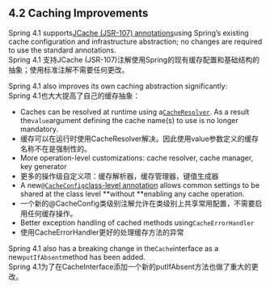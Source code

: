 ## 4.2 Caching Improvements

Spring 4.1 supports[JCache \(JSR-107\) annotations](https://docs.spring.io/spring/docs/current/spring-framework-reference/htmlsingle/#cache-jsr-107)using Spring’s existing cache configuration and infrastructure abstraction; no changes are required to use the standard annotations.  
Spring 4.1 支持JCache \(JSR-107\)注解使用Spring的现有缓存配置和基础结构的抽象；使用标准注解不需要任何更改。

Spring 4.1 also improves its own caching abstraction significantly:  
Spring 4.1也大大提高了自己的缓存抽象：

* Caches can be resolved at runtime using a[`CacheResolver`](https://docs.spring.io/spring/docs/current/spring-framework-reference/htmlsingle/#cache-annotations-cacheable-cache-resolver). As a result the`value`argument defining the cache name\(s\) to use is no longer mandatory.
* 缓存可以在运行时使用CacheResolver解决。因此使用value参数定义的缓存名称不在是强制性的。
* More operation-level customizations: cache resolver, cache manager, key generator
* 更多的操作级自定义项：缓存解析器，缓存管理器，键值生成器
* A new[`@CacheConfig`class-level annotation](https://docs.spring.io/spring/docs/current/spring-framework-reference/htmlsingle/#cache-annotations-config) allows common settings to be shared at the class level **without **enabling any cache operation.
* 一个新的@CacheConfig类级别注解允许在类级别上共享常用配置，不需要启用任何缓存操作。
* Better exception handling of cached methods using`CacheErrorHandler`
* 使用CacheErrorHandler更好的处理缓存方法的异常

Spring 4.1 also has a breaking change in the`Cache`interface as a new`putIfAbsent`method has been added.  
Spring 4.1为了在CacheInterface添加一个新的putIfAbsent方法也做了重大的更改。

